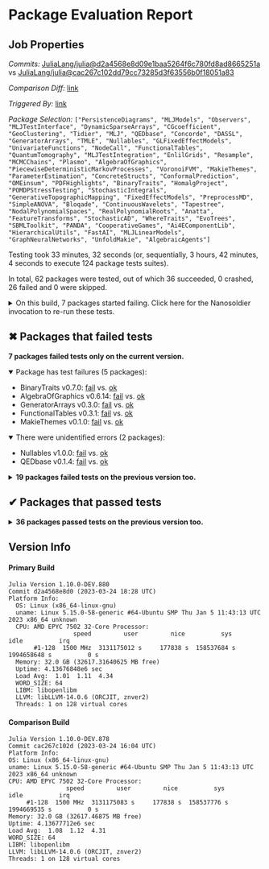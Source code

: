 # Package Evaluation Report

## Job Properties

*Commits:* [JuliaLang/julia@d2a4568e8d09e1baa5264f6c780fd8ad8665251a](https://github.com/JuliaLang/julia/commit/d2a4568e8d09e1baa5264f6c780fd8ad8665251a) vs [JuliaLang/julia@cac267c102dd79cc73285d3f63556b0f18051a83](https://github.com/JuliaLang/julia/commit/cac267c102dd79cc73285d3f63556b0f18051a83)

*Comparison Diff:* [link](https://github.com/JuliaLang/julia/compare/cac267c102dd79cc73285d3f63556b0f18051a83...d2a4568e8d09e1baa5264f6c780fd8ad8665251a)

*Triggered By:* [link](https://github.com/JuliaLang/julia/pull/49111#issuecomment-1483243937)

*Package Selection:* `["PersistenceDiagrams", "MLJModels", "Observers", "MLJTestInterface", "DynamicSparseArrays", "CGcoefficient", "GeoClustering", "Tidier", "MLJ", "QEDbase", "Concorde", "DASSL", "GeneratorArrays", "TMLE", "Nullables", "GLFixedEffectModels", "UnivariateFunctions", "NodeCall", "FunctionalTables", "QuantumTomography", "MLJTestIntegration", "EnlilGrids", "Resample", "MCMCChains", "Plasmo", "AlgebraOfGraphics", "PiecewiseDeterministicMarkovProcesses", "VoronoiFVM", "MakieThemes", "ParameterEstimation", "ConcreteStructs", "ConformalPrediction", "OMEinsum", "PDFHighlights", "BinaryTraits", "HomalgProject", "POMDPStressTesting", "StochasticIntegrals", "GenerativeTopographicMapping", "FixedEffectModels", "PreprocessMD", "SimpleANOVA", "Bloqade", "ContinuousWavelets", "Tapestree", "NodalPolynomialSpaces", "RealPolynomialRoots", "Anatta", "FeatureTransforms", "StochasticAD", "WhereTraits", "EvoTrees", "SBMLToolkit", "PANDA", "CooperativeGames", "Ai4EComponentLib", "HierarchicalUtils", "FastAI", "MLJLinearModels", "GraphNeuralNetworks", "UnfoldMakie", "AlgebraicAgents"]`

Testing took 33 minutes, 32 seconds (or, sequentially, 3 hours, 42 minutes, 4 seconds to execute 124 package tests suites).

In total, 62 packages were tested, out of which 36 succeeded, 0 crashed, 26 failed and 0 were skipped.


<details><summary>On this build, 7 packages started failing. Click here for the Nanosoldier invocation to re-run these tests.</summary>
<p>

```
@nanosoldier `runtests(["GeneratorArrays", "BinaryTraits", "Nullables", "FunctionalTables", "QEDbase", "AlgebraOfGraphics", "MakieThemes"])`
```

</p>
</details>


## ✖ Packages that failed tests

**7 packages failed tests only on the current version.**

<details open><summary>Package has test failures (5 packages):</summary>
<p>


- BinaryTraits v0.7.0: [fail](https://s3.amazonaws.com/julialang-reports/nanosoldier/pkgeval/by_hash/d2a4568_vs_cac267c/BinaryTraits.primary.log) vs. [ok](https://s3.amazonaws.com/julialang-reports/nanosoldier/pkgeval/by_hash/d2a4568_vs_cac267c/BinaryTraits.against.log)
- AlgebraOfGraphics v0.6.14: [fail](https://s3.amazonaws.com/julialang-reports/nanosoldier/pkgeval/by_hash/d2a4568_vs_cac267c/AlgebraOfGraphics.primary.log) vs. [ok](https://s3.amazonaws.com/julialang-reports/nanosoldier/pkgeval/by_hash/d2a4568_vs_cac267c/AlgebraOfGraphics.against.log)
- GeneratorArrays v0.3.0: [fail](https://s3.amazonaws.com/julialang-reports/nanosoldier/pkgeval/by_hash/d2a4568_vs_cac267c/GeneratorArrays.primary.log) vs. [ok](https://s3.amazonaws.com/julialang-reports/nanosoldier/pkgeval/by_hash/d2a4568_vs_cac267c/GeneratorArrays.against.log)
- FunctionalTables v0.3.1: [fail](https://s3.amazonaws.com/julialang-reports/nanosoldier/pkgeval/by_hash/d2a4568_vs_cac267c/FunctionalTables.primary.log) vs. [ok](https://s3.amazonaws.com/julialang-reports/nanosoldier/pkgeval/by_hash/d2a4568_vs_cac267c/FunctionalTables.against.log)
- MakieThemes v0.1.0: [fail](https://s3.amazonaws.com/julialang-reports/nanosoldier/pkgeval/by_hash/d2a4568_vs_cac267c/MakieThemes.primary.log) vs. [ok](https://s3.amazonaws.com/julialang-reports/nanosoldier/pkgeval/by_hash/d2a4568_vs_cac267c/MakieThemes.against.log)

</p>
</details>

<details open><summary>There were unidentified errors (2 packages):</summary>
<p>


- Nullables v1.0.0: [fail](https://s3.amazonaws.com/julialang-reports/nanosoldier/pkgeval/by_hash/d2a4568_vs_cac267c/Nullables.primary.log) vs. [ok](https://s3.amazonaws.com/julialang-reports/nanosoldier/pkgeval/by_hash/d2a4568_vs_cac267c/Nullables.against.log)
- QEDbase v0.1.4: [fail](https://s3.amazonaws.com/julialang-reports/nanosoldier/pkgeval/by_hash/d2a4568_vs_cac267c/QEDbase.primary.log) vs. [ok](https://s3.amazonaws.com/julialang-reports/nanosoldier/pkgeval/by_hash/d2a4568_vs_cac267c/QEDbase.against.log)

</p>
</details>

<details><summary><strong>19 packages failed tests on the previous version too.</strong></summary>
<p>

<details open><summary>Package has test failures (8 packages):</summary>
<p>


- [FixedEffectModels v1.9.0](https://s3.amazonaws.com/julialang-reports/nanosoldier/pkgeval/by_hash/d2a4568_vs_cac267c/FixedEffectModels.primary.log)
- [GeoClustering v0.3.2](https://s3.amazonaws.com/julialang-reports/nanosoldier/pkgeval/by_hash/d2a4568_vs_cac267c/GeoClustering.primary.log)
- [WhereTraits v1.1.1](https://s3.amazonaws.com/julialang-reports/nanosoldier/pkgeval/by_hash/d2a4568_vs_cac267c/WhereTraits.primary.log)
- [SBMLToolkit v0.1.21](https://s3.amazonaws.com/julialang-reports/nanosoldier/pkgeval/by_hash/d2a4568_vs_cac267c/SBMLToolkit.primary.log)
- [StochasticAD v0.1.13](https://s3.amazonaws.com/julialang-reports/nanosoldier/pkgeval/by_hash/d2a4568_vs_cac267c/StochasticAD.primary.log)
- [Ai4EComponentLib v0.9.1](https://s3.amazonaws.com/julialang-reports/nanosoldier/pkgeval/by_hash/d2a4568_vs_cac267c/Ai4EComponentLib.primary.log)
- [AlgebraicAgents v0.3.13](https://s3.amazonaws.com/julialang-reports/nanosoldier/pkgeval/by_hash/d2a4568_vs_cac267c/AlgebraicAgents.primary.log)
- [ConformalPrediction v0.1.6](https://s3.amazonaws.com/julialang-reports/nanosoldier/pkgeval/by_hash/d2a4568_vs_cac267c/ConformalPrediction.primary.log)

</p>
</details>

<details open><summary>There were unidentified errors (11 packages):</summary>
<p>


- [OMEinsum v0.7.3](https://s3.amazonaws.com/julialang-reports/nanosoldier/pkgeval/by_hash/d2a4568_vs_cac267c/OMEinsum.primary.log)
- [FastAI v0.5.1](https://s3.amazonaws.com/julialang-reports/nanosoldier/pkgeval/by_hash/d2a4568_vs_cac267c/FastAI.primary.log)
- [GraphNeuralNetworks v0.6.4](https://s3.amazonaws.com/julialang-reports/nanosoldier/pkgeval/by_hash/d2a4568_vs_cac267c/GraphNeuralNetworks.primary.log)
- [EvoTrees v0.14.8](https://s3.amazonaws.com/julialang-reports/nanosoldier/pkgeval/by_hash/d2a4568_vs_cac267c/EvoTrees.primary.log)
- [TMLE v0.9.2](https://s3.amazonaws.com/julialang-reports/nanosoldier/pkgeval/by_hash/d2a4568_vs_cac267c/TMLE.primary.log)
- [POMDPStressTesting v1.0.1](https://s3.amazonaws.com/julialang-reports/nanosoldier/pkgeval/by_hash/d2a4568_vs_cac267c/POMDPStressTesting.primary.log)
- [PiecewiseDeterministicMarkovProcesses v0.0.7](https://s3.amazonaws.com/julialang-reports/nanosoldier/pkgeval/by_hash/d2a4568_vs_cac267c/PiecewiseDeterministicMarkovProcesses.primary.log)
- [Bloqade v0.1.21](https://s3.amazonaws.com/julialang-reports/nanosoldier/pkgeval/by_hash/d2a4568_vs_cac267c/Bloqade.primary.log)
- [Tapestree v0.1.4](https://s3.amazonaws.com/julialang-reports/nanosoldier/pkgeval/by_hash/d2a4568_vs_cac267c/Tapestree.primary.log)
- [PANDA v0.0.7](https://s3.amazonaws.com/julialang-reports/nanosoldier/pkgeval/by_hash/d2a4568_vs_cac267c/PANDA.primary.log)
- [ParameterEstimation v0.2.1](https://s3.amazonaws.com/julialang-reports/nanosoldier/pkgeval/by_hash/d2a4568_vs_cac267c/ParameterEstimation.primary.log)

</p>
</details>

</p>
</details>


## ✔ Packages that passed tests

<details><summary><strong>36 packages passed tests on the previous version too.</strong></summary>
<p>

- [ConcreteStructs v0.2.3](https://s3.amazonaws.com/julialang-reports/nanosoldier/pkgeval/by_hash/d2a4568_vs_cac267c/ConcreteStructs.primary.log)
- [MCMCChains v6.0.0](https://s3.amazonaws.com/julialang-reports/nanosoldier/pkgeval/by_hash/d2a4568_vs_cac267c/MCMCChains.primary.log)
- [MLJModels v0.16.4](https://s3.amazonaws.com/julialang-reports/nanosoldier/pkgeval/by_hash/d2a4568_vs_cac267c/MLJModels.primary.log)
- [MLJ v0.19.1](https://s3.amazonaws.com/julialang-reports/nanosoldier/pkgeval/by_hash/d2a4568_vs_cac267c/MLJ.primary.log)
- [MLJLinearModels v0.9.1](https://s3.amazonaws.com/julialang-reports/nanosoldier/pkgeval/by_hash/d2a4568_vs_cac267c/MLJLinearModels.primary.log)
- [VoronoiFVM v1.2.1](https://s3.amazonaws.com/julialang-reports/nanosoldier/pkgeval/by_hash/d2a4568_vs_cac267c/VoronoiFVM.primary.log)
- [Observers v0.0.8](https://s3.amazonaws.com/julialang-reports/nanosoldier/pkgeval/by_hash/d2a4568_vs_cac267c/Observers.primary.log)
- [UnivariateFunctions v0.3.2](https://s3.amazonaws.com/julialang-reports/nanosoldier/pkgeval/by_hash/d2a4568_vs_cac267c/UnivariateFunctions.primary.log)
- [Plasmo v0.5.3](https://s3.amazonaws.com/julialang-reports/nanosoldier/pkgeval/by_hash/d2a4568_vs_cac267c/Plasmo.primary.log)
- [HierarchicalUtils v2.1.5](https://s3.amazonaws.com/julialang-reports/nanosoldier/pkgeval/by_hash/d2a4568_vs_cac267c/HierarchicalUtils.primary.log)
- [DynamicSparseArrays v0.6.1](https://s3.amazonaws.com/julialang-reports/nanosoldier/pkgeval/by_hash/d2a4568_vs_cac267c/DynamicSparseArrays.primary.log)
- [MLJTestInterface v0.2.0](https://s3.amazonaws.com/julialang-reports/nanosoldier/pkgeval/by_hash/d2a4568_vs_cac267c/MLJTestInterface.primary.log)
- [FeatureTransforms v0.4.1](https://s3.amazonaws.com/julialang-reports/nanosoldier/pkgeval/by_hash/d2a4568_vs_cac267c/FeatureTransforms.primary.log)
- [PersistenceDiagrams v0.9.9](https://s3.amazonaws.com/julialang-reports/nanosoldier/pkgeval/by_hash/d2a4568_vs_cac267c/PersistenceDiagrams.primary.log)
- [StochasticIntegrals v0.6.0](https://s3.amazonaws.com/julialang-reports/nanosoldier/pkgeval/by_hash/d2a4568_vs_cac267c/StochasticIntegrals.primary.log)
- [CGcoefficient v0.2.4](https://s3.amazonaws.com/julialang-reports/nanosoldier/pkgeval/by_hash/d2a4568_vs_cac267c/CGcoefficient.primary.log)
- [PDFHighlights v0.1.2](https://s3.amazonaws.com/julialang-reports/nanosoldier/pkgeval/by_hash/d2a4568_vs_cac267c/PDFHighlights.primary.log)
- [RealPolynomialRoots v0.1.1](https://s3.amazonaws.com/julialang-reports/nanosoldier/pkgeval/by_hash/d2a4568_vs_cac267c/RealPolynomialRoots.primary.log)
- [Concorde v0.1.2](https://s3.amazonaws.com/julialang-reports/nanosoldier/pkgeval/by_hash/d2a4568_vs_cac267c/Concorde.primary.log)
- [CooperativeGames v0.2.1](https://s3.amazonaws.com/julialang-reports/nanosoldier/pkgeval/by_hash/d2a4568_vs_cac267c/CooperativeGames.primary.log)
- [EnlilGrids v0.1.4](https://s3.amazonaws.com/julialang-reports/nanosoldier/pkgeval/by_hash/d2a4568_vs_cac267c/EnlilGrids.primary.log)
- [NodeCall v1.1.1](https://s3.amazonaws.com/julialang-reports/nanosoldier/pkgeval/by_hash/d2a4568_vs_cac267c/NodeCall.primary.log)
- [Resample v1.0.2](https://s3.amazonaws.com/julialang-reports/nanosoldier/pkgeval/by_hash/d2a4568_vs_cac267c/Resample.primary.log)
- [DASSL v2.6.1](https://s3.amazonaws.com/julialang-reports/nanosoldier/pkgeval/by_hash/d2a4568_vs_cac267c/DASSL.primary.log)
- [Tidier v0.6.0](https://s3.amazonaws.com/julialang-reports/nanosoldier/pkgeval/by_hash/d2a4568_vs_cac267c/Tidier.primary.log)
- [SimpleANOVA v0.8.2](https://s3.amazonaws.com/julialang-reports/nanosoldier/pkgeval/by_hash/d2a4568_vs_cac267c/SimpleANOVA.primary.log)
- [ContinuousWavelets v1.1.2](https://s3.amazonaws.com/julialang-reports/nanosoldier/pkgeval/by_hash/d2a4568_vs_cac267c/ContinuousWavelets.primary.log)
- [QuantumTomography v0.1.3](https://s3.amazonaws.com/julialang-reports/nanosoldier/pkgeval/by_hash/d2a4568_vs_cac267c/QuantumTomography.primary.log)
- [GenerativeTopographicMapping v0.1.0](https://s3.amazonaws.com/julialang-reports/nanosoldier/pkgeval/by_hash/d2a4568_vs_cac267c/GenerativeTopographicMapping.primary.log)
- [PreprocessMD v3.1.1](https://s3.amazonaws.com/julialang-reports/nanosoldier/pkgeval/by_hash/d2a4568_vs_cac267c/PreprocessMD.primary.log)
- [HomalgProject v1.3.0](https://s3.amazonaws.com/julialang-reports/nanosoldier/pkgeval/by_hash/d2a4568_vs_cac267c/HomalgProject.primary.log)
- [MLJTestIntegration v0.4.0](https://s3.amazonaws.com/julialang-reports/nanosoldier/pkgeval/by_hash/d2a4568_vs_cac267c/MLJTestIntegration.primary.log)
- [GLFixedEffectModels v0.4.0](https://s3.amazonaws.com/julialang-reports/nanosoldier/pkgeval/by_hash/d2a4568_vs_cac267c/GLFixedEffectModels.primary.log)
- [NodalPolynomialSpaces v0.1.2](https://s3.amazonaws.com/julialang-reports/nanosoldier/pkgeval/by_hash/d2a4568_vs_cac267c/NodalPolynomialSpaces.primary.log)
- [UnfoldMakie v0.2.7](https://s3.amazonaws.com/julialang-reports/nanosoldier/pkgeval/by_hash/d2a4568_vs_cac267c/UnfoldMakie.primary.log)
- [Anatta v0.0.4](https://s3.amazonaws.com/julialang-reports/nanosoldier/pkgeval/by_hash/d2a4568_vs_cac267c/Anatta.primary.log)

</p>
</details>


## Version Info

#### Primary Build

```
Julia Version 1.10.0-DEV.880
Commit d2a4568e8d0 (2023-03-24 18:28 UTC)
Platform Info:
  OS: Linux (x86_64-linux-gnu)
  uname: Linux 5.15.0-58-generic #64-Ubuntu SMP Thu Jan 5 11:43:13 UTC 2023 x86_64 unknown
  CPU: AMD EPYC 7502 32-Core Processor: 
                  speed         user         nice          sys         idle          irq
       #1-128  1500 MHz  3131175012 s     177838 s  158537684 s  1994658648 s          0 s
  Memory: 32.0 GB (32617.31640625 MB free)
  Uptime: 4.13676848e6 sec
  Load Avg:  1.01  1.11  4.34
  WORD_SIZE: 64
  LIBM: libopenlibm
  LLVM: libLLVM-14.0.6 (ORCJIT, znver2)
  Threads: 1 on 128 virtual cores

```

  #### Comparison Build

  ```
Julia Version 1.10.0-DEV.878
Commit cac267c102d (2023-03-24 16:04 UTC)
Platform Info:
  OS: Linux (x86_64-linux-gnu)
  uname: Linux 5.15.0-58-generic #64-Ubuntu SMP Thu Jan 5 11:43:13 UTC 2023 x86_64 unknown
  CPU: AMD EPYC 7502 32-Core Processor: 
                  speed         user         nice          sys         idle          irq
       #1-128  1500 MHz  3131175083 s     177838 s  158537776 s  1994669535 s          0 s
  Memory: 32.0 GB (32617.46875 MB free)
  Uptime: 4.13677712e6 sec
  Load Avg:  1.08  1.12  4.31
  WORD_SIZE: 64
  LIBM: libopenlibm
  LLVM: libLLVM-14.0.6 (ORCJIT, znver2)
  Threads: 1 on 128 virtual cores

  ```
  <!-- Generated on 2023-03-27T03:09:27.257 -->
